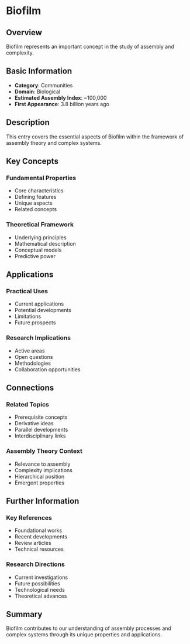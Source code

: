# Biofilm

## Overview

Biofilm represents an important concept in the study of assembly and complexity.

## Basic Information

- **Category**: Communities
- **Domain**: Biological
- **Estimated Assembly Index**: ~100,000
- **First Appearance**: 3.8 billion years ago

## Description

This entry covers the essential aspects of Biofilm within the framework of assembly theory and complex systems.

## Key Concepts

### Fundamental Properties
- Core characteristics
- Defining features
- Unique aspects
- Related concepts

### Theoretical Framework
- Underlying principles
- Mathematical description
- Conceptual models
- Predictive power

## Applications

### Practical Uses
- Current applications
- Potential developments
- Limitations
- Future prospects

### Research Implications
- Active areas
- Open questions
- Methodologies
- Collaboration opportunities

## Connections

### Related Topics
- Prerequisite concepts
- Derivative ideas
- Parallel developments
- Interdisciplinary links

### Assembly Theory Context
- Relevance to assembly
- Complexity implications
- Hierarchical position
- Emergent properties

## Further Information

### Key References
- Foundational works
- Recent developments
- Review articles
- Technical resources

### Research Directions
- Current investigations
- Future possibilities
- Technological needs
- Theoretical advances

## Summary

Biofilm contributes to our understanding of assembly processes and complex systems through its unique properties and applications.
